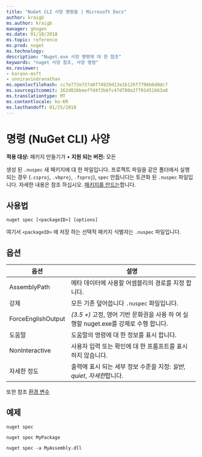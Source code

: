 ```yaml
---
title: "NuGet CLI 사양 명령을 | Microsoft Docs"
author: kraigb
ms.author: kraigb
manager: ghogen
ms.date: 01/18/2018
ms.topic: reference
ms.prod: nuget
ms.technology: 
description: "Nuget.exe 사양 명령에 대 한 참조"
keywords: "nuget 사양 참조, 사양 명령"
ms.reviewer:
- karann-msft
- unniravindranathan
ms.openlocfilehash: cc7e772e737a0f74929d13e2b126f7796b6d0dc7
ms.sourcegitcommit: 262d026beeffd4f3b6fc47d780a2f701451663a8
ms.translationtype: MT
ms.contentlocale: ko-KR
ms.lasthandoff: 01/25/2018
---
```

# <a name="spec-command-nuget-cli"></a>명령 (NuGet CLI) 사양

**적용 대상:** 패키지 만들기가 &bullet; **지원 되는 버전:** 모든

생성 된 `.nuspec` 새 패키지에 대 한 파일입니다. 프로젝트 파일을 같은 폴더에서 실행 되는 경우 (`.csproj`, `.vbproj`, `.fsproj`), `spec` 만듭니다는 토큰화 된 `.nuspec` 파일입니다. 자세한 내용은 참조 하십시오. [패키지를 만드는](../create-packages/creating-a-package.md)합니다.

## <a name="usage"></a>사용법

```cli
nuget spec [<packageID>] [options]
```

여기서 `<packageID>` 에 저장 하는 선택적 패키지 식별자는 `.nuspec` 파일입니다.

## <a name="options"></a>옵션

| 옵션 | 설명 |
| --- | --- |
| AssemblyPath | 메타 데이터에 사용할 어셈블리의 경로를 지정 합니다. |
| 강제 | 모든 기존 덮어씁니다 `.nuspec` 파일입니다. |
| ForceEnglishOutput | *(3.5 +)*  고정, 영어 기반 문화권을 사용 하 여 실행할 nuget.exe를 강제로 수행 합니다. |
| 도움말 | 도움말의 명령에 대 한 정보를 표시 합니다. |
| NonInteractive | 사용자 입력 또는 확인에 대 한 프롬프트를 표시 하지 않습니다. |
| 자세한 정도 | 출력에 표시 되는 세부 정보 수준을 지정: *일반*, *quiet*, *자세한*합니다. |

또한 참조 [환경 변수](cli-ref-environment-variables.md)

## <a name="examples"></a>예제

```cli
nuget spec

nuget spec MyPackage

nuget spec -a MyAssembly.dll
```
